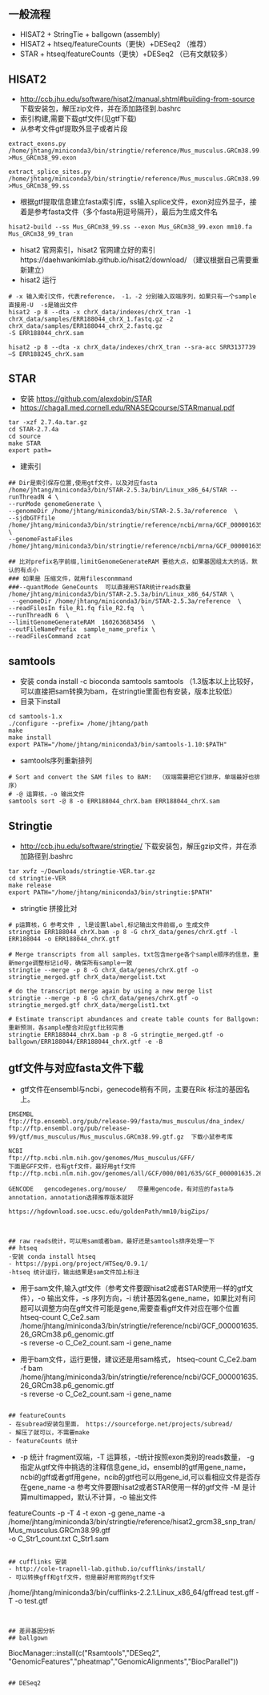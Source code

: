 
## 一般流程
- HISAT2 + StringTie + ballgown (assembly)
- HISAT2 + htseq/featureCounts（更快）+DESeq2 （推荐）
- STAR + htseq/featureCounts（更快）+DESeq2 （已有文献较多）

## HISAT2
- http://ccb.jhu.edu/software/hisat2/manual.shtml#building-from-source 下载安装包，解压zip文件，并在添加路径到.bashrc
- 索引构建,需要下载gtf文件(见gtf下载)
- 从参考文件gtf提取外显子或者片段
```
extract_exons.py /home/jhtang/miniconda3/bin/stringtie/reference/Mus_musculus.GRCm38.99.gtf  >Mus_GRCm38_99.exon

extract_splice_sites.py /home/jhtang/miniconda3/bin/stringtie/reference/Mus_musculus.GRCm38.99.gtf >Mus_GRCm38_99.ss
```
- 根据gtf提取信息建立fasta索引库，ss输入splice文件，exon对应外显子，接着是参考fasta文件（多个fasta用逗号隔开），最后为生成文件名
```
hisat2-build --ss Mus_GRCm38_99.ss --exon Mus_GRCm38_99.exon mm10.fa Mus_GRCm38_99_tran
```
- hisat2 官网索引，hisat2 官网建立好的索引https://daehwankimlab.github.io/hisat2/download/ （建议根据自己需要重新建立）
- hisat2 运行
```
# -x 输入索引文件，代表reference， -1，-2 分别输入双端序列，如果只有一个sample直接用-U  -s是输出文件
hisat2 -p 8 --dta -x chrX_data/indexes/chrX_tran -1 chrX_data/samples/ERR188044_chrX_1.fastq.gz -2 chrX_data/samples/ERR188044_chrX_2.fastq.gz 
-S ERR188044_chrX.sam 

hisat2 -p 8 --dta -x chrX_data/indexes/chrX_tran --sra-acc SRR3137739 –S ERR188245_chrX.sam  
```

## STAR 
- 安装 https://github.com/alexdobin/STAR
- https://chagall.med.cornell.edu/RNASEQcourse/STARmanual.pdf

```
tar -xzf 2.7.4a.tar.gz
cd STAR-2.7.4a
cd source
make STAR
export path=
```
- 建索引
```
## Dir是索引保存位置,使用gtf文件，以及对应fasta
/home/jhtang/miniconda3/bin/STAR-2.5.3a/bin/Linux_x86_64/STAR --runThreadN 4 \
--runMode genomeGenerate \ 
--genomeDir /home/jhtang/miniconda3/bin/STAR-2.5.3a/reference  \
--sjdbGTFfile /home/jhtang/miniconda3/bin/stringtie/reference/ncbi/mrna/GCF_000001635.26_GRCm38.p6_genomic.gtf \
--genomeFastaFiles /home/jhtang/miniconda3/bin/stringtie/reference/ncbi/mrna/GCF_000001635.26_GRCm38.p6_genomic_rna.fna

## 比对prefix名字前缀,limitGenomeGenerateRAM 要给大点，如果基因组太大的话，默认的有点小
### 如果是 压缩文件，就用filesconmmand
###--quantMode GeneCounts  可以直接用STAR统计reads数量
/home/jhtang/miniconda3/bin/STAR-2.5.3a/bin/Linux_x86_64/STAR \
 --genomeDir /home/jhtang/miniconda3/bin/STAR-2.5.3a/reference  \
--readFilesIn file_R1.fq file_R2.fq  \
--runThreadN 6  \
--limitGenomeGenerateRAM  160263683456  \
--outFileNamePrefix  sample_name_prefix \
--readFilesCommand zcat 
```

## samtools
- 安装 conda install -c bioconda samtools
samtools （1.3版本以上比较好，可以直接把sam转换为bam，在stringtie里面也有安装，版本比较低）
- 目录下install
```
cd samtools-1.x    
./configure --prefix= /home/jhtang/path
make
make install
export PATH="/home/jhtang/miniconda3/bin/samtools-1.10:$PATH"
```
- samtools序列重新排列
```
# Sort and convert the SAM files to BAM:  （双端需要把它们排序，单端最好也排序）
# -@ 运算核，-o 输出文件
samtools sort -@ 8 -o ERR188044_chrX.bam ERR188044_chrX.sam 
```

## Stringtie
- http://ccb.jhu.edu/software/stringtie/ 下载安装包，解压gzip文件，并在添加路径到.bashrc
```
tar xvfz ~/Downloads/stringtie-VER.tar.gz
cd stringtie-VER
make release
export PATH="/home/jhtang/miniconda3/bin/stringtie:$PATH" 
```
- stringtie 拼接比对
```
# p运算核，G 参考文件 , l是设置label,标记输出文件前缀,o 生成文件
stringtie ERR188044_chrX.bam -p 8 -G chrX_data/genes/chrX.gtf -l ERR188044 -o ERR188044_chrX.gtf  

# Merge transcripts from all samples，txt包含merge各个sample顺序的信息，重新merge调整标记id号，确保所有sample一致
stringtie --merge -p 8 -G chrX_data/genes/chrX.gtf -o stringtie_merged.gtf chrX_data/mergelist.txt  

# do the transcript merge again by using a new merge list
stringtie --merge -p 8 -G chrX_data/genes/chrX.gtf -o stringtie_merged.gtf chrX_data/mergelist1.txt

# Estimate transcript abundances and create table counts for Ballgown: 重新预测，各sample整合对应gtf比较完善
stringtie ERR188044_chrX.bam -p 8 -G stringtie_merged.gtf -o ballgown/ERR188044/ERR188044_chrX.gtf -e -B
```

## gtf文件与对应fasta文件下载
- gtf文件在ensembl与ncbi，genecode稍有不同，主要在Rik 标注的基因名上。
```
EMSEMBL
ftp://ftp.ensembl.org/pub/release-99/fasta/mus_musculus/dna_index/
ftp://ftp.ensembl.org/pub/release-99/gtf/mus_musculus/Mus_musculus.GRCm38.99.gtf.gz  下载小鼠参考库

NCBI
ftp://ftp.ncbi.nlm.nih.gov/genomes/Mus_musculus/GFF/                    下面是GFF文件，也有gtf文件，最好用gtf文件
ftp://ftp.ncbi.nlm.nih.gov/genomes/all/GCF/000/001/635/GCF_000001635.26_GRCm38.p6/GCF_000001635.26_GRCm38.p6_genomic.gff.gz

GENCODE   gencodegenes.org/mouse/   尽量用gencode，有对应的fasta与annotation，annotation选择推荐版本就好

https://hgdownload.soe.ucsc.edu/goldenPath/mm10/bigZips/ 



## raw reads统计，可以用sam或者bam，最好还是samtools排序处理一下
## htseq
-安装 conda install htseq
- https://pypi.org/project/HTSeq/0.9.1/
-htseq 统计运行，输出结果是sam文件加上标注
```
+ 用于sam文件,输入gtf文件（参考文件要跟hisat2或者STAR使用一样的gtf文件），-o 输出文件，-s 序列方向，-i 统计基因名gene_name，如果比对有问题可以调整方向在gff文件可能是gene,需要查看gff文件对应在哪个位置
htseq-count  C_Ce2.sam \
 /home/jhtang/miniconda3/bin/stringtie/reference/ncbi/GCF_000001635.26_GRCm38.p6_genomic.gtf \
-s reverse -o C_Ce2_count.sam -i gene_name 

+ 用于bam文件，运行更慢，建议还是用sam格式，
htseq-count  C_Ce2.bam  -f bam\
 /home/jhtang/miniconda3/bin/stringtie/reference/ncbi/GCF_000001635.26_GRCm38.p6_genomic.gtf \
-s reverse -o C_Ce2_count.sam -i gene_name 
```

## featureCounts
- 在subread安装包里面， https://sourceforge.net/projects/subread/
- 解压了就可以，不需要make
- featureCounts 统计
```
+ -p 统计 fragment双端，-T 运算核，-t统计按照exon类别的reads数量，
-g指定从gtf文件中挑选的注释信息gene_id，ensembl的gtf用gene_name，ncbi的gff或者gtf用gene，ncib的gtf也可以用gene_id,可以看相应文件是否存在gene_name
-a 参考文件要跟hisat2或者STAR使用一样的gtf文件
-M 是计算multimapped，默认不计算，-o 输出文件

featureCounts -p -T 4   -t exon -g gene_name -a /home/jhtang/miniconda3/bin/stringtie/reference/hisat2_grcm38_snp_tran/Mus_musculus.GRCm38.99.gtf \
 -o C_Str1_count.txt C_Str1.sam
```

## cufflinks 安装  
- http://cole-trapnell-lab.github.io/cufflinks/install/
- 可以转换gff和gtf文件，但是最好用官网的gtf文件
```
/home/jhtang/miniconda3/bin/cufflinks-2.2.1.Linux_x86_64/gffread test.gff -T -o test.gtf
```


## 差异基因分析
## ballgown
```
BiocManager::install(c("Rsamtools","DESeq2",
"GenomicFeatures","pheatmap","GenomicAlignments","BiocParallel"))
```

## DESeq2
